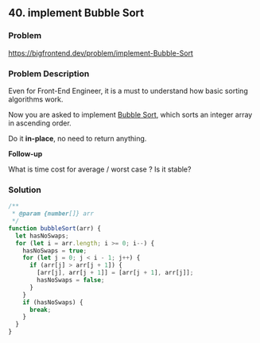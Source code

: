 ## 40. implement Bubble Sort

### Problem

https://bigfrontend.dev/problem/implement-Bubble-Sort

### Problem Description

Even for Front-End Engineer, it is a must to understand how basic sorting algorithms work.

Now you are asked to implement [Bubble Sort](https://en.wikipedia.org/wiki/Bubble_sort), which sorts an integer array in ascending order.

Do it **in-place**, no need to return anything.

**Follow-up**

What is time cost for average / worst case ? Is it stable?

### Solution

```js
/**
 * @param {number[]} arr
 */
function bubbleSort(arr) {
  let hasNoSwaps;
  for (let i = arr.length; i >= 0; i--) {
    hasNoSwaps = true;
    for (let j = 0; j < i - 1; j++) {
      if (arr[j] > arr[j + 1]) {
        [arr[j], arr[j + 1]] = [arr[j + 1], arr[j]];
        hasNoSwaps = false;
      }
    }
    if (hasNoSwaps) {
      break;
    }
  }
}
```
